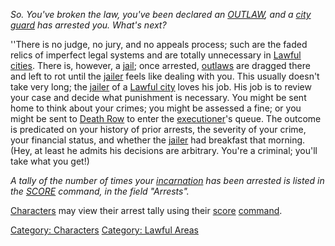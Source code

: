 *So. You've broken the law, you've been declared an
[OUTLAW](Outlaw_Flag.md "wikilink"), and a [city
guard](Townguard_Mobs.md "wikilink") has arrested you. What's next?*

''There is no judge, no jury, and no appeals process; such are the faded
relics of imperfect legal systems and are totally unnecessary in [Lawful
cities](:Category:_Lawful_Areas.md "wikilink"). There is, however, a
[jail](Jail_Rooms.md "wikilink"); once arrested,
[outlaws](Outlaw_Flag.md "wikilink") are dragged there and left to rot
until the [jailer](Jailer_Mobs.md "wikilink") feels like dealing with
you. This usually doesn't take very long; the
[jailer](Jailer_Mobs.md "wikilink") of a [Lawful
city](:Category:_Lawful_Areas.md "wikilink") loves his job. His job is
to review your case and decide what punishment is necessary. You might
be sent home to think about your crimes; you might be assessed a fine;
or you might be sent to [Death Row](Death_Row_Rooms.md "wikilink") to
enter the [executioner](Executioner_Mobs.md "wikilink")'s queue. The
outcome is predicated on your history of prior arrests, the severity of
your crime, your financial status, and whether the
[jailer](Jailer_Mobs.md "wikilink") had breakfast that morning. (Hey, at
least he admits his decisions are arbitrary. You're a criminal; you'll
take what you get!)

*A tally of the number of times your
[incarnation](Incarnations.md "wikilink") has been arrested is listed in
the [SCORE](Score.md "wikilink") command, in the field "Arrests".*

[Characters](:Category:_Characters.md "wikilink") may view their arrest
tally using their [score](Score.md "wikilink")
[command](:Category:_Commands.md "wikilink").

[Category: Characters](Category:_Characters "wikilink") [Category:
Lawful Areas](Category:_Lawful_Areas "wikilink")
